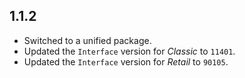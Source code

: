 ## 1.1.2

- Switched to a unified package.
- Updated the `Interface` version for _Classic_ to `11401`.
- Updated the `Interface` version for _Retail_ to `90105`.
